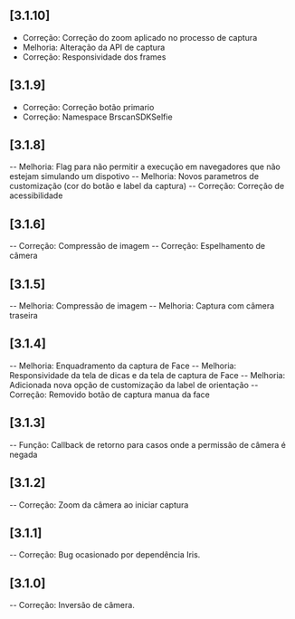 ## [3.1.10]
- Correção: Correção do zoom aplicado no processo de captura
- Melhoria: Alteração da API de captura
- Correção: Responsividade dos frames

## [3.1.9]
- Correção: Correção botão primario
- Correção: Namespace BrscanSDKSelfie

## [3.1.8]
-- Melhoria: Flag para não permitir a execução em navegadores que não estejam simulando um dispotivo
-- Melhoria: Novos parametros de customização (cor do botão e label da captura)
-- Correção: Correção de acessibilidade

## [3.1.6]
-- Correção: Compressão de imagem
-- Correção: Espelhamento de câmera

## [3.1.5]
-- Melhoria: Compressão de imagem
-- Melhoria: Captura com câmera traseira

## [3.1.4]
-- Melhoria: Enquadramento da captura de Face
-- Melhoria: Responsividade da tela de dicas e da tela de captura de Face
-- Melhoria: Adicionada nova opção de customização da label de orientação
-- Correção: Removido botão de captura manua da face

## [3.1.3]
-- Função: Callback de retorno para casos onde a permissão de câmera é negada

## [3.1.2]
-- Correção: Zoom da câmera ao iniciar captura

## [3.1.1]
-- Correção: Bug ocasionado por dependência Iris.

## [3.1.0]
-- Correção: Inversão de câmera.